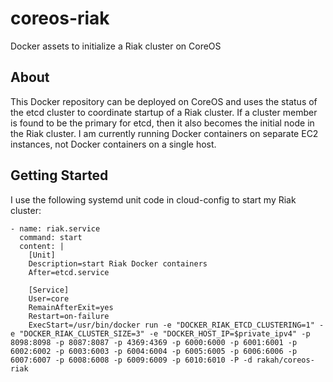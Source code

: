coreos-riak
===========

Docker assets to initialize a Riak cluster on CoreOS

About
-----

This Docker repository can be deployed on CoreOS and uses the status of the
etcd cluster to coordinate startup of a Riak cluster.  If a cluster member is
found to be the primary for etcd, then it also becomes the initial node in the
Riak cluster.  I am currently running Docker containers on separate EC2
instances, not Docker containers on a single host.

Getting Started
---------------

I use the following systemd unit code in cloud-config to start my Riak cluster:

    - name: riak.service
      command: start
      content: |
        [Unit]
        Description=start Riak Docker containers
        After=etcd.service

        [Service]
        User=core
        RemainAfterExit=yes
        Restart=on-failure
        ExecStart=/usr/bin/docker run -e "DOCKER_RIAK_ETCD_CLUSTERING=1" -e "DOCKER_RIAK_CLUSTER_SIZE=3" -e "DOCKER_HOST_IP=$private_ipv4" -p 8098:8098 -p 8087:8087 -p 4369:4369 -p 6000:6000 -p 6001:6001 -p 6002:6002 -p 6003:6003 -p 6004:6004 -p 6005:6005 -p 6006:6006 -p 6007:6007 -p 6008:6008 -p 6009:6009 -p 6010:6010 -P -d rakah/coreos-riak
